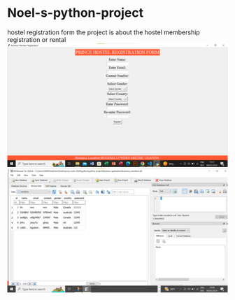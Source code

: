 # Noel-s-python-project
hostel registration form
the project is about the hostel membership registration or rental
![screenshot](https://github.com/Oroma24/Noel-s-python-project/blob/main/Screenshot%202024-05-08%20135748.png)
![screenshot](https://github.com/Oroma24/Noel-s-python-project/blob/main/Screenshot%202024-05-08%20141009.png)
